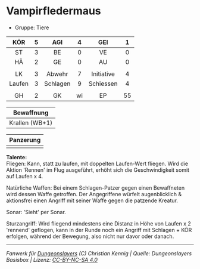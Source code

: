 # Vampirfledermaus  
- Gruppe: Tiere  

| KÖR | 5 | AGI | 4 | GEI | 1 |
| :-: | :-: | :-: | :-: | :-: | :-: |
| ST | 3 | BE | 0 | VE | 0 |
| HÄ | 2 | GE | 0 | AU | 0 |
|  |
| LK | 3 | Abwehr | 7 | Initiative | 4 |
| Laufen | 3 | Schlagen | 9 | Schiessen | 4 |
|  |
| GH | 2 | GK | wi | EP | 55 |

| Bewaffnung |
| --- |
| Krallen (WB+1) |


| Panzerung |
| --- |
|  |


**Talente:**  
Fliegen: Kann, statt zu laufen, mit doppelten Laufen-Wert fliegen. Wird die Aktion 'Rennen' im Flug ausgeführt, erhöht sich die Geschwindigkeit somit auf Laufen x 4.

Natürliche Waffen: Bei einem Schlagen-Patzer gegen einen Bewaffneten wird dessen Waffe getroffen. Der Angegriffene würfelt augenblicklich & aktionsfrei einen Angriff mit seiner Waffe gegen die patzende Kreatur.

Sonar: 'Sieht' per Sonar.

Sturzangriff: Wird fliegend mindestens eine Distanz in Höhe von Laufen x 2 'rennend' geflogen, kann in der Runde noch ein Angriff mit Schlagen + KÖR erfolgen, während der Bewegung, also nicht nur davor oder danach.





___
*Fanwerk für [Dungeonslayers](https://www.dungeonslayers.net/) (C) Christian Kennig | Quelle: Dungeonslayers Basisbox | Lizenz: [CC-BY-NC-SA 4.0](https://creativecommons.org/licenses/by-nc-sa/4.0/deed.de)*